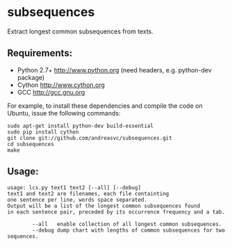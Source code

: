 subsequences
============

Extract longest common subsequences from texts.


Requirements:
-------------
- Python 2.7+  http://www.python.org (need headers, e.g. python-dev package)
- Cython       http://www.cython.org
- GCC          http://gcc.gnu.org

For example, to install these dependencies and compile the code on Ubuntu,
issue the following commands:

    sudo apt-get install python-dev build-essential
    sudo pip install cython
    git clone git://github.com/andreasvc/subsequences.git
    cd subsequences
    make


Usage:
------

    usage: lcs.py text1 text2 [--all] [--debug]
    text1 and text2 are filenames, each file containting
    one sentence per line, words space separated.
    Output will be a list of the longest common subsequences found
    in each sentence pair, preceded by its occurrence frequency and a tab.
    
            --all   enable collection of all longest common subsequences.
            --debug dump chart with lengths of common subsequences for two sequences.


